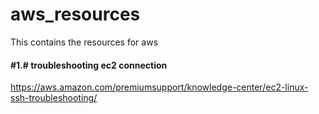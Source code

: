 # aws_resources
This contains the resources for aws 
#### #1.# troubleshooting ec2 connection 
https://aws.amazon.com/premiumsupport/knowledge-center/ec2-linux-ssh-troubleshooting/
